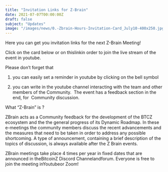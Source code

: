 ```yaml
---
title: "Invitation Links for Z-Brain"
date: 2021-07-07T00:00:00Z
draft: false
subject: "Updates"
image: "/images/news/0.-Zbrain-Hours-Invitation-Card_July10-400x250.jpg"
---
```


Here you can get you invitation links for the next Z-Brain Meeting!

Click on the card below or on thislinkin order to join the live stream of the event in youtube.

Please don’t forget that

1) you can easily set a reminder in youtube by clicking on the bell symbol

2) you can write in the youtube channel interacting with the team and other members of the Community.  The event has a feedback section in the end, for  Community discussion.

What “Z-Brain” is ?

ZBrain acts as a Community feedback for the development of the BTCZ ecosystem and the the general progress of its Dynamic Roadmap. In these e-meetings the community members discuss the recent advancements and the measures that need to be taken in order to address any possible shortcoming. A type of announcement, containing a brief description of the topics of discussion, is always available after the Z Brain events.

ZBrain meetings take place 4 times per year in fixed dates that are announced in theBitcoinZ Discord Channelandforum. Everyone is free to join the meeting inYoutubeor Zoom!
